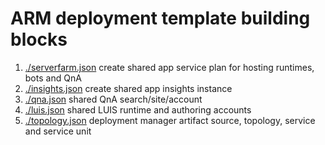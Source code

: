 # ARM deployment template building blocks

1. [./serverfarm.json](./serverfarm.json) create shared app service plan for hosting runtimes, bots and QnA
1. [./insights.json](./insights.json) create shared app insights instance
1. [./qna.json](./qna.json) shared QnA search/site/account
1. [./luis.json](./luis.json) shared LUIS runtime and authoring accounts
1. [./topology.json](./topology.json) deployment manager artifact source, topology, service and service unit
